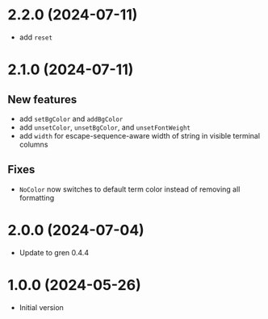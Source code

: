 # 2.2.0 (2024-07-11)

* add `reset`

# 2.1.0 (2024-07-11)

## New features

* add `setBgColor` and `addBgColor`
* add `unsetColor`, `unsetBgColor`, and `unsetFontWeight`
* add `width` for escape-sequence-aware width of string in visible terminal columns

## Fixes

* `NoColor` now switches to default term color instead of removing all formatting

# 2.0.0 (2024-07-04)

* Update to gren 0.4.4

# 1.0.0 (2024-05-26)

* Initial version
